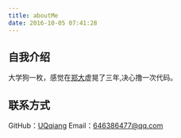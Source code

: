 ```yaml
---
title: aboutMe
date: 2016-10-05 07:41:28
---
```



## 自我介绍
大学狗一枚，感觉在[郑大](http://www.zzu.edu.cn/)虚晃了三年,决心撸一次代码。
## 联系方式
GitHub：[UQqiang](https://github.com/UQqiang)
Email：646386477@qq.com